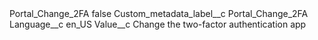 <?xml version="1.0" encoding="UTF-8"?>
<CustomMetadata xmlns="http://soap.sforce.com/2006/04/metadata" xmlns:xsi="http://www.w3.org/2001/XMLSchema-instance" xmlns:xsd="http://www.w3.org/2001/XMLSchema">
    <label>Portal_Change_2FA</label>
    <protected>false</protected>
    <values>
        <field>Custom_metadata_label__c</field>
        <value xsi:type="xsd:string">Portal_Change_2FA</value>
    </values>
    <values>
        <field>Language__c</field>
        <value xsi:type="xsd:string">en_US</value>
    </values>
    <values>
        <field>Value__c</field>
        <value xsi:type="xsd:string">Change the two-factor authentication app</value>
    </values>
</CustomMetadata>
